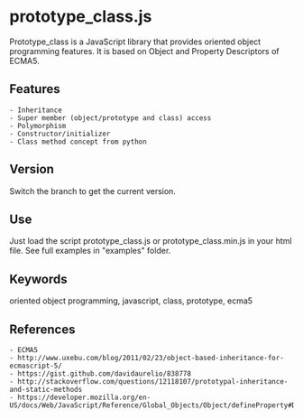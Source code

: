 prototype_class.js
==================

Prototype_class is a JavaScript library that provides oriented object programming features.
It is based on Object and Property Descriptors of ECMA5.

Features
--------

    - Inheritance
    - Super member (object/prototype and class) access
    - Polymorphism
    - Constructor/initializer
    - Class method concept from python

Version
-------

Switch the branch to get the current version.

Use
---

Just load the script prototype_class.js or prototype_class.min.js in your html file. See full examples in "examples" folder.

Keywords
--------

oriented object programming, javascript, class, prototype, ecma5

References
----------

    - ECMA5
    - http://www.uxebu.com/blog/2011/02/23/object-based-inheritance-for-ecmascript-5/
    - https://gist.github.com/davidaurelio/838778
    - http://stackoverflow.com/questions/12118107/prototypal-inheritance-and-static-methods
    - https://developer.mozilla.org/en-US/docs/Web/JavaScript/Reference/Global_Objects/Object/defineProperty#Description
